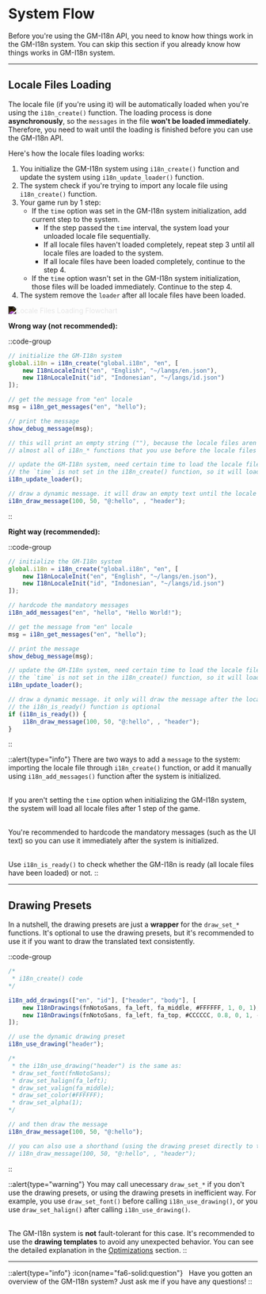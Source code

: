 # System Flow

Before you're using the GM-I18n API, you need to know how things work in the GM-I18n system. You can skip this section if you already know how things works in GM-I18n system.

---

## Locale Files Loading

The locale file (if you're using it) will be automatically loaded when you're using the `i18n_create()` function. The loading process is done **asynchronously**, so the `messages` in the file **won't be loaded immediately**. Therefore, you need to wait until the loading is finished before you can use the GM-I18n API. 

Here's how the locale files loading works:

1. You initialize the GM-I18n system using `i18n_create()` function and update the system using `i18n_update_loader()` function.
2. The system check if you're trying to import any locale file using `i18n_create()` function.
3. Your game run by 1 step:
    - If the `time` option was set in the GM-I18n system initialization, add current step to the system. 
        - If the step passed the `time` interval, the system load your unloaded locale file sequentially.
        - If all locale files haven't loaded completely, repeat step 3 until all locale files are loaded to the system.
        - If all locale files have been loaded completely, continue to the step 4.
    - If the `time` option wasn't set in the GM-I18n system initialization, those files will be loaded immediately. Continue to the step 4.
4. The system remove the `loader` after all locale files have been loaded.

<img src="/img/concept-2.webp" alt="Locale Files Loading Flowchart" loading="lazy" class="max-w-100 h-auto" style="filter: invert(100%);" />

**Wrong way (not recommended):**

::code-group
```js [Create Event]
// initialize the GM-I18n system
global.i18n = i18n_create("global.i18n", "en", [
    new I18nLocaleInit("en", "English", "~/langs/en.json"),
    new I18nLocaleInit("id", "Indonesian", "~/langs/id.json")
]);

// get the message from "en" locale
msg = i18n_get_messages("en", "hello");

// print the message
show_debug_message(msg);    

// this will print an empty string (""), because the locale files aren't loaded immediately after the system is initialized. it will load the locale files after 1 step of the game.
// almost all of i18n_* functions that you use before the locale files are loaded won't work properly, whether it's on the objI18n object or other object.
```

```js [Step Event]
// update the GM-I18n system, need certain time to load the locale files
// the `time` is not set in the i18n_create() function, so it will load the locale files immediately after 1 step of this object
i18n_update_loader();
```

```js [Draw Event]
// draw a dynamic message. it will draw an empty text until the locale files are loaded (that contain the "hello" key message)
i18n_draw_message(100, 50, "@:hello", , "header");
```
::

**Right way (recommended):**

::code-group
```js [Create Event]
// initialize the GM-I18n system
global.i18n = i18n_create("global.i18n", "en", [
    new I18nLocaleInit("en", "English", "~/langs/en.json"),
    new I18nLocaleInit("id", "Indonesian", "~/langs/id.json")
]);

// hardcode the mandatory messages
i18n_add_messages("en", "hello", "Hello World!");

// get the message from "en" locale
msg = i18n_get_messages("en", "hello");

// print the message
show_debug_message(msg);   
```

```js [Step Event]
// update the GM-I18n system, need certain time to load the locale files
// the `time` is not set in the i18n_create() function, so it will load the locale files immediately after 1 step of this object
i18n_update_loader(); 
```

```js [Draw Event]
// draw a dynamic message. it only will draw the message after the locale files are loaded
// the i18n_is_ready() function is optional 
if (i18n_is_ready()) {
    i18n_draw_message(100, 50, "@:hello", , "header");
}
```
::


::alert{type="info"}
There are two ways to add a `message` to the system: importing the locale file through `i18n_create()` function, or add it manually using `i18n_add_messages()` function after the system is initialized. <br> <br> 

If you aren't setting the `time` option when initializing the GM-I18n system, the system will load all locale files after 1 step of the game. <br> <br>

You're recommended to hardcode the mandatory messages (such as the UI text) so you can use it immediately after the system is initialized. <br> <br>

Use `i18n_is_ready()` to check whether the GM-I18n is ready (all locale files have been loaded) or not.
::

---

## Drawing Presets

In a nutshell, the drawing presets are just a **wrapper** for the `draw_set_*` functions. It's optional to use the drawing presets, but it's recommended to use it if you want to draw the translated text consistently.

::code-group
```js [Create Event]
/*
 * i18n_create() code
*/

i18n_add_drawings(["en", "id"], ["header", "body"], [
    new I18nDrawings(fnNotoSans, fa_left, fa_middle, #FFFFFF, 1, 0, 1),             // header
    new I18nDrawings(fnNotoSans, fa_left, fa_top, #CCCCCC, 0.8, 0, 1, -1, 700)      // body
]);
```

```js [Draw Event]
// use the dynamic drawing preset
i18n_use_drawing("header");

/* 
 * the i18n_use_drawing("header") is the same as:
 * draw_set_font(fnNotoSans);
 * draw_set_halign(fa_left);
 * draw_set_valign(fa_middle);
 * draw_set_color(#FFFFFF);
 * draw_set_alpha(1);
*/

// and then draw the message
i18n_draw_message(100, 50, "@:hello");

// you can also use a shorthand (using the drawing preset directly to the i18n_draw_message())
// i18n_draw_message(100, 50, "@:hello", , "header");
```
::

::alert{type="warning"}
You may call unecessary `draw_set_*` if you don't use the drawing presets, or using the drawing presets in inefficient way. For example, you use `draw_set_font()` before calling `i18n_use_drawing()`, or you use `draw_set_halign()` after calling `i18n_use_drawing()`. <br> <br>

The GM-I18n system is **not** fault-tolerant for this case. It's recommended to use the **drawing templates** to avoid any unexpected behavior. You can see the detailed explanation in the [Optimizations](/v0/advanced/optimizations#drawing-templates) section.
::

---

::alert{type="info"}
:icon{name="fa6-solid:question"} &nbsp; Have you gotten an overview of the GM-I18n system? Just ask me if you have any questions!
::
